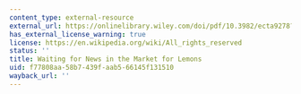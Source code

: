 ```yaml
---
content_type: external-resource
external_url: https://onlinelibrary.wiley.com/doi/pdf/10.3982/ecta9278?casa_token=6II_qAYcwR0AAAAA:ybB3zBvpL265ydQec8ZQjRMj6c3hjXPF48xQ43YGwnOWtJsE-Y_qPd0rVWpkc09VmOoV4o_WNKHMBKs
has_external_license_warning: true
license: https://en.wikipedia.org/wiki/All_rights_reserved
status: ''
title: Waiting for News in the Market for Lemons
uid: f77808aa-58b7-439f-aab5-66145f131510
wayback_url: ''
---
```

